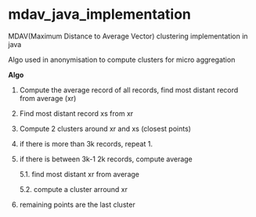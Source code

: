 # mdav_java_implementation
MDAV(Maximum Distance to Average Vector) clustering implementation in java

Algo used in anonymisation to compute clusters for micro aggregation

**Algo**
1. Compute the average record of all records, find most distant record from average (xr)
2. Find most distant record xs from xr
3. Compute 2 clusters around xr and xs (closest points)
4. if there is more than 3k records, repeat 1.
5. if there is between 3k-1 2k records, compute average

   5.1. find most distant xr from average
   
   5.2. compute a cluster arround xr
   
6. remaining points are the last cluster

